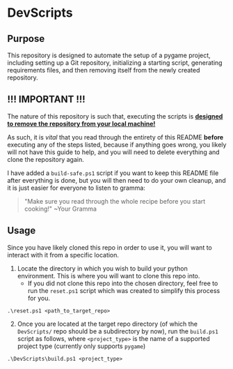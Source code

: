 # DevScripts

## Purpose
This repository is designed to automate the setup of a pygame project, including setting up a Git repository, initializing a starting script, generating requirements files, and then removing itself from the newly created repository.

## !!! IMPORTANT !!!
The nature of this repository is such that, executing the scripts is **<ins>designed to remove the repository from your local machine!</ins>**

As such, it is *vital* that you read through the entirety of this README **before** executing any of the steps listed, because if anything goes wrong, you likely will not have this guide to help, and you will need to delete everything and clone the repository again.

I have added a `build-safe.ps1` script if you want to keep this README file after everything is done, but you will then need to do your own cleanup, and it is just easier for everyone to listen to gramma:
> "Make sure you read through the whole recipe before you start cooking!" ~Your Gramma

## Usage
Since you have likely cloned this repo in order to use it, you will want to interact with it from a specific location.
1. Locate the directory in which you wish to build your python environment. This is where you will want to clone this repo into.
    - If you did not clone this repo into the chosen directory, feel free to run the `reset.ps1` script which was created to simplify this process for you.
    
```
.\reset.ps1 <path_to_target_repo>
```

2. Once you are located at the target repo directory (of which the `DevScripts/` repo should be a subdirectory by now), run the `build.ps1` script as follows, where `<project_type>` is the name of a supported project type (currently only supports `pygame`)

```
.\DevScripts\build.ps1 <project_type>
```
